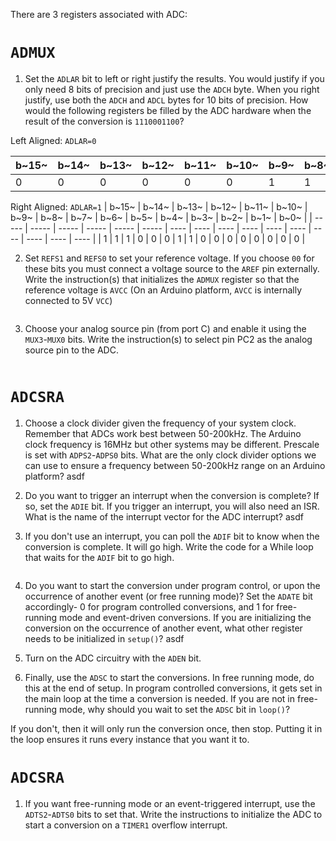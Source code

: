 There are 3 registers associated with ADC:

# `ADMUX`

1.  Set the `ADLAR` bit to left or right justify the results. You would justify if you only need 8 bits of precision and just use the `ADCH` byte. When you right justify, use both the `ADCH` and `ADCL` bytes for 10 bits of precision. 
    How would the following registers be filled by the ADC hardware when the result of the conversion is `1110001100`?

Left Aligned: `ADLAR=0`

| b~15~ | b~14~ | b~13~ | b~12~ | b~11~ | b~10~ | b~9~ | b~8~ | b~7~ | b~6~ | b~5~ | b~4~ | b~3~ | b~2~ | b~1~ | b~0~ |
| ----- | ----- | ----- | ----- | ----- | ----- | ---- | ---- | ---- | ---- | ---- | ---- | ---- | ---- | ---- | ---- |
| 0     | 0     | 0     | 0     | 0     | 0     | 1    | 1    | 1    | 0    | 0    | 0    | 1    | 1    | 0    | 0    |

Right Aligned: `ADLAR=1`
| b~15~ | b~14~ | b~13~ | b~12~ | b~11~ | b~10~ | b~9~ | b~8~ | b~7~ | b~6~ | b~5~ | b~4~ | b~3~ | b~2~ | b~1~ | b~0~ |
| ----- | ----- | ----- | ----- | ----- | ----- | ---- | ---- | ---- | ---- | ---- | ---- | ---- | ---- | ---- | ---- |
| 1     | 1     | 1     | 0     | 0     | 0     | 1    | 1    | 0    | 0    | 0    | 0    | 0    | 0    | 0    | 0    |

2.  Set `REFS1` and `REFS0` to set your reference voltage. If you choose `00` for these bits you must connect a voltage source to the `AREF` pin externally.
    Write the instruction(s) that initializes the `ADMUX` register so that the reference voltage is `AVCC` (On an Arduino platform, `AVCC` is internally connected to 5V `VCC`)
    
    ```c	
    
    ```

3.  Choose your analog source pin (from port C) and enable it using the `MUX3`-`MUX0` bits.
    Write the instruction(s) to select pin PC2 as the analog source pin to the ADC.

    ```c
    
    ```



# `ADCSRA`

1.  Choose a clock divider given the frequency of your system clock. Remember that ADCs work best between 50-200kHz. The Arduino clock frequency is 16MHz but other systems may be different. Prescale is set with `ADPS2`-`ADPS0` bits.
    What are the only clock divider options we can use to ensure a frequency between 50-200kHz range on an Arduino platform?
    asdf

2.  Do you want to trigger an interrupt when the conversion is complete? If so, set the `ADIE` bit. If you trigger an interrupt, you will also need an ISR. 
    What is the name of the interrupt vector for the ADC interrupt?
    asdf

3.  If you don't use an interrupt, you can poll the `ADIF` bit to know when the conversion is complete. It will go high.
    Write the code for a While loop that waits for the `ADIF` bit to go high.

    ```c
    
    ```

4.  Do you want to start the conversion under program control, or upon the occurrence of another event (or free running mode)? Set the `ADATE` bit accordingly- 0 for program controlled conversions, and 1 for free-running mode and event-driven conversions.
    If you are initializing the conversion on the occurrence of another event, what other register needs to be initialized in `setup()`?
    asdf

5.  Turn on the ADC circuitry with the `ADEN` bit.

6.  Finally, use the `ADSC` to start the conversions. In free running mode, do this at the end of setup. In program controlled conversions, it gets set in the main loop at the time a conversion is needed.
    If you are not in free-running mode, why should you wait to set the `ADSC` bit in `loop()`?

If you don't, then it will only run the conversion once, then stop. Putting it in the loop ensures it runs every instance that you want it to.

# `ADCSRA`

1.  If you want free-running mode or an event-triggered interrupt, use the `ADTS2`-`ADTS0` bits to set that.
    Write the instructions to initialize the ADC to start a conversion on a `TIMER1` overflow interrupt.